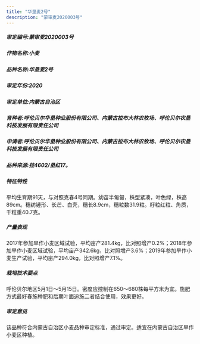```yaml
---
title: "华垦麦2号"
description: "蒙审麦2020003号"
---
```

##### 审定编号:蒙审麦2020003号

##### 作物名称:小麦

##### 品种名称:华垦麦2号

##### 审定年份:2020

##### 审定单位:内蒙古自治区

##### 育种者:呼伦贝尔华垦种业股份有限公司、内蒙古拉布大林农牧场、呼伦贝尔农垦科技发展有限责任公司

##### 申请者:呼伦贝尔华垦种业股份有限公司、内蒙古拉布大林农牧场、呼伦贝尔农垦科技发展有限责任公司

##### 品种来源:拉4602/垦红17。

##### 特征特性
平均生育期91天，与对照克春4号同期。幼苗半匍匐，株型紧凑，叶色绿，株高89cm。穗纺锤形、长芒、白壳，穗长8.9cm，穗粒数31.9粒。籽粒红粒、角质，千粒重40.7克。

##### 产量表现
2017年参加旱作小麦区域试验，平均亩产281.4kg，比对照增产0.2%；2018年参加旱作小麦区域试验，平均亩产342.6kg，比对照增产3.6%；2019年参加旱作小麦生产试验，平均亩产294.0kg，比对照增产7.1%。

##### 栽培技术要点
呼伦贝尔地区5月1日～5月15日。密度应控制在650～680株每平方米为宜。施肥方式最好春施种肥和后期叶面追施二者结合使用，效果更好。

##### 审定意见
该品种符合内蒙古自治区小麦品种审定标准，通过审定。适宜在内蒙古自治区旱作小麦区种植。
